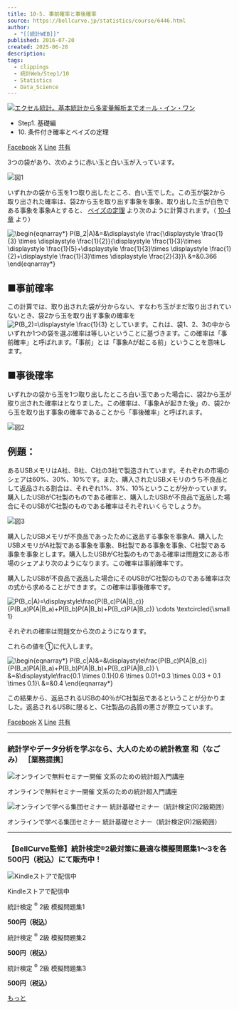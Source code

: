 ```yaml
---
title: 10-5. 事前確率と事後確率
source: https://bellcurve.jp/statistics/course/6446.html
author:
  - "[[統計WEB]]"
published: 2016-07-20
created: 2025-06-28
description: 
tags:
  - clippings
  - 統計Web/Step1/10
  - Statistics
  - Data_Science
---
```

[![エクセル統計。基本統計から多変量解析までオール・イン・ワン](https://bellcurve.jp/statistics/wp-content/uploads/2024/09/statistics02_a_ver3.png "エクセル統計。基本統計から多変量解析までオール・イン・ワン")](https://bellcurve.jp/ex/)

- Step1. 基礎編
- 10\. 条件付き確率とベイズの定理

[Facebook](https://bellcurve.jp/#facebook "Facebook") [X](https://bellcurve.jp/#x "X") [Line](https://bellcurve.jp/#line "Line") [共有](https://www.addtoany.com/share#url=https%3A%2F%2Fbellcurve.jp%2Fstatistics%2Fcourse%2F6446.html&title=10-5.%20%E4%BA%8B%E5%89%8D%E7%A2%BA%E7%8E%87%E3%81%A8%E4%BA%8B%E5%BE%8C%E7%A2%BA%E7%8E%87)

3つの袋があり、次のように赤い玉と白い玉が入っています。

![図1](https://bellcurve.jp/statistics/wp-content/uploads/2016/07/795316b92fc766b0181f6fef074f03fa-10.png)

いずれかの袋から玉を1つ取り出したところ、白い玉でした。この玉が袋2から取り出された確率は、袋2から玉を取り出す事象を事象、取り出した玉が白色である事象を事象Aとすると、 [ベイズの定理](https://bellcurve.jp/statistics/glossary/1012.html) より次のように計算されます。（ [10‐4章](https://bellcurve.jp/statistics/course/6444.html) より）

![ \begin{eqnarray*} P(B_2|A)&=&\displaystyle \frac{\displaystyle \frac{1}{3} \times \displaystyle \frac{1}{2}}{\displaystyle \frac{1}{3}\times \displaystyle \frac{1}{5}+\displaystyle \frac{1}{3}\times \displaystyle \frac{1}{2}+\displaystyle \frac{1}{3}\times \displaystyle \frac{2}{3}}\\ &=&0.366 \end{eqnarray*} ](https://bellcurve.jp/statistics/wp-content/ql-cache/quicklatex.com-f1cd9323463367a928ee6e84580506ae_l3.svg "Rendered by QuickLaTeX.com")

## ■事前確率

この計算では、取り出された袋が分からない、すなわち玉がまだ取り出されていないとき、袋2から玉を取り出す事象の確率を ![P(B_2)=\displaystyle \frac{1}{3}](https://bellcurve.jp/statistics/wp-content/ql-cache/quicklatex.com-dc9f76c08373599099da1b23b0457e99_l3.svg "Rendered by QuickLaTeX.com") としています。これは、袋1、2、3の中からいずれか1つの袋を選ぶ確率は等しいということに基づきます。この確率は「事前確率」と呼ばれます。「事前」とは「事象Aが起こる前」ということを意味します。

## ■事後確率

いずれかの袋から玉を1つ取り出したところ白い玉であった場合に、袋2から玉が取り出された確率はとなりました。この確率は、「事象Aが起きた後」の、袋2から玉を取り出す事象の確率であることから「事後確率」と呼ばれます。

![図2](https://bellcurve.jp/statistics/wp-content/uploads/2016/07/2b530e80c7d0de90885e285c5d798063-10.png)

## 例題：

あるUSBメモリはA社、B社、C社の3社で製造されています。それぞれの市場のシェアは60%、30%、10%です。また、購入されたUSBメモリのうち不良品として返品される割合は、それぞれ1%、3%、10%ということが分かっています。 購入したUSBがC社製のものである確率と、購入したUSBが不良品で返品した場合にそのUSBがC社製のものである確率はそれぞれいくらでしょうか。

![図3](https://bellcurve.jp/statistics/wp-content/uploads/2016/07/c8856789ec11ab8b1013037cef6929f9-6.png)

購入したUSBメモリが不良品であったために返品する事象を事象A、購入したUSBメモリがA社製である事象を事象、B社製である事象を事象、C社製である事象を事象とします。購入したUSBがC社製のものである確率は問題文にある市場のシェアより次のようになります。この確率は事前確率です。

購入したUSBが不良品で返品した場合にそのUSBがC社製のものである確率は次の式から求めることができます。この確率は事後確率です。

![ P(B_c|A)=\displaystyle\frac{P(B_c)P(A|B_c)}{P(B_a)P(A|B_a)+P(B_b)P(A|B_b)+P(B_c)P(A|B_c)} \cdots \textcircled{\small 1} ](https://bellcurve.jp/statistics/wp-content/ql-cache/quicklatex.com-6c89b44d2410374ec3321b5f9103076e_l3.svg "Rendered by QuickLaTeX.com")

それぞれの確率は問題文から次のようになります。

これらの値を①に代入します。

![ \begin{eqnarray*} P(B_c|A)&=&\displaystyle\frac{P(B_c)P(A|B_c)}{P(B_a)P(A|B_a)+P(B_b)P(A|B_b)+P(B_c)P(A|B_c)} \\ &=&\displaystyle\frac{0.1 \times 0.1}{0.6 \times 0.01+0.3 \times 0.03 + 0.1 \times 0.1}\\ &=&0.4 \end{eqnarray*} ](https://bellcurve.jp/statistics/wp-content/ql-cache/quicklatex.com-00d6ee628e93005c7fbf86d0e2f0e194_l3.svg "Rendered by QuickLaTeX.com")

この結果から、返品されるUSBの40％がC社製品であるということが分かりました。返品されるUSBに限ると、C社製品の品質の悪さが際立っています。

[Facebook](https://bellcurve.jp/#facebook "Facebook") [X](https://bellcurve.jp/#x "X") [Line](https://bellcurve.jp/#line "Line") [共有](https://www.addtoany.com/share#url=https%3A%2F%2Fbellcurve.jp%2Fstatistics%2Fcourse%2F6446.html&title=10-5.%20%E4%BA%8B%E5%89%8D%E7%A2%BA%E7%8E%87%E3%81%A8%E4%BA%8B%E5%BE%8C%E7%A2%BA%E7%8E%87)

---

### 統計学やデータ分析を学ぶなら、大人のための統計教室 和（なごみ） ［業務提携］

![オンラインで無料セミナー開催 文系のための統計超入門講座](https://bellcurve.jp/statistics/wp-content/uploads/2025/05/toukeicyounyumon.png)

オンラインで無料セミナー開催 文系のための統計超入門講座

![オンラインで学べる集団セミナー 統計基礎セミナー（統計検定(R)2級範囲）](https://bellcurve.jp/statistics/wp-content/uploads/2025/05/toukeikiso.png)

オンラインで学べる集団セミナー 統計基礎セミナー（統計検定(R)2級範囲）

---

### 【BellCurve監修】統計検定®2級対策に最適な模擬問題集1～3を各500円（税込）にて販売中！

![Kindleストアで配信中](https://bellcurve.jp/statistics/wp-content/uploads/2018/07/bnr_kindle.png)

Kindleストアで配信中

統計検定 <sup>®</sup> 2級 模擬問題集1

**500円（税込）**  

統計検定 <sup>®</sup> 2級 模擬問題集2

**500円（税込）**  

統計検定 <sup>®</sup> 2級 模擬問題集3

**500円（税込）**  

[もっと](https://bellcurve.jp/statistics/course/#addtoany "すべてを表示")